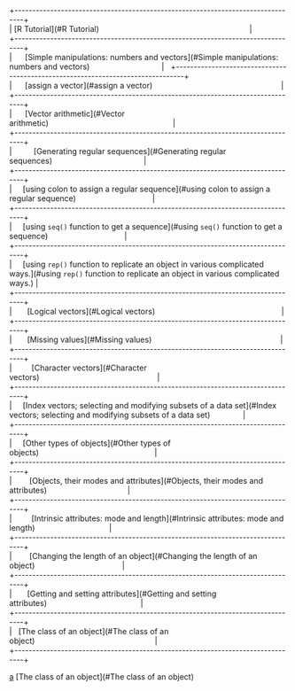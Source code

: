 \+--------------------------------------------------------------------------------\+  
|&nbsp;[R Tutorial](#R Tutorial)&nbsp;&nbsp;&nbsp;&nbsp;&nbsp;&nbsp;&nbsp;&nbsp;&nbsp;&nbsp;&nbsp;&nbsp;&nbsp;&nbsp;&nbsp;&nbsp;&nbsp;&nbsp;&nbsp;&nbsp;&nbsp;&nbsp;&nbsp;&nbsp;&nbsp;&nbsp;&nbsp;&nbsp;&nbsp;&nbsp;&nbsp;&nbsp;&nbsp;&nbsp;&nbsp;&nbsp;&nbsp;&nbsp;&nbsp;&nbsp;&nbsp;&nbsp;&nbsp;&nbsp;&nbsp;&nbsp;&nbsp;&nbsp;&nbsp;&nbsp;&nbsp;&nbsp;&nbsp;&nbsp;&nbsp;&nbsp;&nbsp;&nbsp;&nbsp;&nbsp;&nbsp;&nbsp;&nbsp;&nbsp;&nbsp;&nbsp;&nbsp;&nbsp;&nbsp;|  
\+--------------------------------------------------------------------------------\+  
|&nbsp;&nbsp;&nbsp;&nbsp;&nbsp;&nbsp;[Simple manipulations: numbers and vectors](#Simple manipulations: numbers and vectors)&nbsp;&nbsp;&nbsp;&nbsp;&nbsp;&nbsp;&nbsp;&nbsp;&nbsp;&nbsp;&nbsp;&nbsp;&nbsp;&nbsp;&nbsp;&nbsp;&nbsp;&nbsp;&nbsp;&nbsp;&nbsp;&nbsp;&nbsp;&nbsp;&nbsp;&nbsp;&nbsp;&nbsp;&nbsp;&nbsp;&nbsp;&nbsp;&nbsp;|  
\+--------------------------------------------------------------------------------\+  
|&nbsp;&nbsp;&nbsp;&nbsp;&nbsp;&nbsp;[assign a vector](#assign a vector)&nbsp;&nbsp;&nbsp;&nbsp;&nbsp;&nbsp;&nbsp;&nbsp;&nbsp;&nbsp;&nbsp;&nbsp;&nbsp;&nbsp;&nbsp;&nbsp;&nbsp;&nbsp;&nbsp;&nbsp;&nbsp;&nbsp;&nbsp;&nbsp;&nbsp;&nbsp;&nbsp;&nbsp;&nbsp;&nbsp;&nbsp;&nbsp;&nbsp;&nbsp;&nbsp;&nbsp;&nbsp;&nbsp;&nbsp;&nbsp;&nbsp;&nbsp;&nbsp;&nbsp;&nbsp;&nbsp;&nbsp;&nbsp;&nbsp;&nbsp;&nbsp;&nbsp;&nbsp;&nbsp;&nbsp;&nbsp;&nbsp;&nbsp;&nbsp;|  
\+--------------------------------------------------------------------------------\+  
|&nbsp;&nbsp;&nbsp;&nbsp;&nbsp;&nbsp;[Vector arithmetic](#Vector arithmetic)&nbsp;&nbsp;&nbsp;&nbsp;&nbsp;&nbsp;&nbsp;&nbsp;&nbsp;&nbsp;&nbsp;&nbsp;&nbsp;&nbsp;&nbsp;&nbsp;&nbsp;&nbsp;&nbsp;&nbsp;&nbsp;&nbsp;&nbsp;&nbsp;&nbsp;&nbsp;&nbsp;&nbsp;&nbsp;&nbsp;&nbsp;&nbsp;&nbsp;&nbsp;&nbsp;&nbsp;&nbsp;&nbsp;&nbsp;&nbsp;&nbsp;&nbsp;&nbsp;&nbsp;&nbsp;&nbsp;&nbsp;&nbsp;&nbsp;&nbsp;&nbsp;&nbsp;&nbsp;&nbsp;&nbsp;&nbsp;&nbsp;|  
\+--------------------------------------------------------------------------------\+  
|&nbsp;&nbsp;&nbsp;&nbsp;&nbsp;&nbsp;&nbsp;&nbsp;&nbsp;&nbsp;[Generating regular sequences](#Generating regular sequences)&nbsp;&nbsp;&nbsp;&nbsp;&nbsp;&nbsp;&nbsp;&nbsp;&nbsp;&nbsp;&nbsp;&nbsp;&nbsp;&nbsp;&nbsp;&nbsp;&nbsp;&nbsp;&nbsp;&nbsp;&nbsp;&nbsp;&nbsp;&nbsp;&nbsp;&nbsp;&nbsp;&nbsp;&nbsp;&nbsp;&nbsp;&nbsp;&nbsp;&nbsp;&nbsp;&nbsp;&nbsp;&nbsp;&nbsp;&nbsp;&nbsp;&nbsp;|  
\+--------------------------------------------------------------------------------\+  
|&nbsp;&nbsp;&nbsp;&nbsp;&nbsp;[using colon to assign a regular sequence](#using colon to assign a regular sequence)&nbsp;&nbsp;&nbsp;&nbsp;&nbsp;&nbsp;&nbsp;&nbsp;&nbsp;&nbsp;&nbsp;&nbsp;&nbsp;&nbsp;&nbsp;&nbsp;&nbsp;&nbsp;&nbsp;&nbsp;&nbsp;&nbsp;&nbsp;&nbsp;&nbsp;&nbsp;&nbsp;&nbsp;&nbsp;&nbsp;&nbsp;&nbsp;&nbsp;&nbsp;&nbsp;|  
\+--------------------------------------------------------------------------------\+  
|&nbsp;&nbsp;&nbsp;&nbsp;&nbsp;[using `seq()` function to get a sequence](#using `seq()` function to get a sequence)&nbsp;&nbsp;&nbsp;&nbsp;&nbsp;&nbsp;&nbsp;&nbsp;&nbsp;&nbsp;&nbsp;&nbsp;&nbsp;&nbsp;&nbsp;&nbsp;&nbsp;&nbsp;&nbsp;&nbsp;&nbsp;&nbsp;&nbsp;&nbsp;&nbsp;&nbsp;&nbsp;&nbsp;&nbsp;&nbsp;&nbsp;&nbsp;&nbsp;&nbsp;&nbsp;|  
\+--------------------------------------------------------------------------------\+  
|&nbsp;&nbsp;&nbsp;&nbsp;&nbsp;[using `rep()` function to replicate an object in various complicated ways.](#using `rep()` function to replicate an object in various complicated ways.)&nbsp;|  
\+--------------------------------------------------------------------------------\+  
|&nbsp;&nbsp;&nbsp;&nbsp;&nbsp;&nbsp;&nbsp;[Logical vectors](#Logical vectors)&nbsp;&nbsp;&nbsp;&nbsp;&nbsp;&nbsp;&nbsp;&nbsp;&nbsp;&nbsp;&nbsp;&nbsp;&nbsp;&nbsp;&nbsp;&nbsp;&nbsp;&nbsp;&nbsp;&nbsp;&nbsp;&nbsp;&nbsp;&nbsp;&nbsp;&nbsp;&nbsp;&nbsp;&nbsp;&nbsp;&nbsp;&nbsp;&nbsp;&nbsp;&nbsp;&nbsp;&nbsp;&nbsp;&nbsp;&nbsp;&nbsp;&nbsp;&nbsp;&nbsp;&nbsp;&nbsp;&nbsp;&nbsp;&nbsp;&nbsp;&nbsp;&nbsp;&nbsp;&nbsp;&nbsp;&nbsp;&nbsp;&nbsp;|  
\+--------------------------------------------------------------------------------\+  
|&nbsp;&nbsp;&nbsp;&nbsp;&nbsp;&nbsp;&nbsp;[Missing values](#Missing values)&nbsp;&nbsp;&nbsp;&nbsp;&nbsp;&nbsp;&nbsp;&nbsp;&nbsp;&nbsp;&nbsp;&nbsp;&nbsp;&nbsp;&nbsp;&nbsp;&nbsp;&nbsp;&nbsp;&nbsp;&nbsp;&nbsp;&nbsp;&nbsp;&nbsp;&nbsp;&nbsp;&nbsp;&nbsp;&nbsp;&nbsp;&nbsp;&nbsp;&nbsp;&nbsp;&nbsp;&nbsp;&nbsp;&nbsp;&nbsp;&nbsp;&nbsp;&nbsp;&nbsp;&nbsp;&nbsp;&nbsp;&nbsp;&nbsp;&nbsp;&nbsp;&nbsp;&nbsp;&nbsp;&nbsp;&nbsp;&nbsp;&nbsp;&nbsp;|  
\+--------------------------------------------------------------------------------\+  
|&nbsp;&nbsp;&nbsp;&nbsp;&nbsp;&nbsp;&nbsp;&nbsp;&nbsp;[Character vectors](#Character vectors)&nbsp;&nbsp;&nbsp;&nbsp;&nbsp;&nbsp;&nbsp;&nbsp;&nbsp;&nbsp;&nbsp;&nbsp;&nbsp;&nbsp;&nbsp;&nbsp;&nbsp;&nbsp;&nbsp;&nbsp;&nbsp;&nbsp;&nbsp;&nbsp;&nbsp;&nbsp;&nbsp;&nbsp;&nbsp;&nbsp;&nbsp;&nbsp;&nbsp;&nbsp;&nbsp;&nbsp;&nbsp;&nbsp;&nbsp;&nbsp;&nbsp;&nbsp;&nbsp;&nbsp;&nbsp;&nbsp;&nbsp;&nbsp;&nbsp;&nbsp;&nbsp;&nbsp;&nbsp;&nbsp;|  
\+--------------------------------------------------------------------------------\+  
|&nbsp;&nbsp;&nbsp;&nbsp;&nbsp;[Index vectors; selecting and modifying subsets of a data set](#Index vectors; selecting and modifying subsets of a data set)&nbsp;&nbsp;&nbsp;&nbsp;&nbsp;&nbsp;&nbsp;&nbsp;&nbsp;&nbsp;&nbsp;&nbsp;&nbsp;&nbsp;&nbsp;|  
\+--------------------------------------------------------------------------------\+  
|&nbsp;&nbsp;&nbsp;&nbsp;&nbsp;[Other types of objects](#Other types of objects)&nbsp;&nbsp;&nbsp;&nbsp;&nbsp;&nbsp;&nbsp;&nbsp;&nbsp;&nbsp;&nbsp;&nbsp;&nbsp;&nbsp;&nbsp;&nbsp;&nbsp;&nbsp;&nbsp;&nbsp;&nbsp;&nbsp;&nbsp;&nbsp;&nbsp;&nbsp;&nbsp;&nbsp;&nbsp;&nbsp;&nbsp;&nbsp;&nbsp;&nbsp;&nbsp;&nbsp;&nbsp;&nbsp;&nbsp;&nbsp;&nbsp;&nbsp;&nbsp;&nbsp;&nbsp;&nbsp;&nbsp;&nbsp;&nbsp;&nbsp;&nbsp;&nbsp;&nbsp;|  
\+--------------------------------------------------------------------------------\+  
|&nbsp;&nbsp;&nbsp;&nbsp;&nbsp;&nbsp;&nbsp;&nbsp;[Objects, their modes and attributes](#Objects, their modes and attributes)&nbsp;&nbsp;&nbsp;&nbsp;&nbsp;&nbsp;&nbsp;&nbsp;&nbsp;&nbsp;&nbsp;&nbsp;&nbsp;&nbsp;&nbsp;&nbsp;&nbsp;&nbsp;&nbsp;&nbsp;&nbsp;&nbsp;&nbsp;&nbsp;&nbsp;&nbsp;&nbsp;&nbsp;&nbsp;&nbsp;&nbsp;&nbsp;&nbsp;&nbsp;&nbsp;&nbsp;&nbsp;|  
\+--------------------------------------------------------------------------------\+  
|&nbsp;&nbsp;&nbsp;&nbsp;&nbsp;&nbsp;&nbsp;&nbsp;&nbsp;[Intrinsic attributes: mode and length](#Intrinsic attributes: mode and length)&nbsp;&nbsp;&nbsp;&nbsp;&nbsp;&nbsp;&nbsp;&nbsp;&nbsp;&nbsp;&nbsp;&nbsp;&nbsp;&nbsp;&nbsp;&nbsp;&nbsp;&nbsp;&nbsp;&nbsp;&nbsp;&nbsp;&nbsp;&nbsp;&nbsp;&nbsp;&nbsp;&nbsp;&nbsp;&nbsp;&nbsp;&nbsp;&nbsp;&nbsp;|  
\+--------------------------------------------------------------------------------\+  
|&nbsp;&nbsp;&nbsp;&nbsp;&nbsp;&nbsp;&nbsp;&nbsp;[Changing the length of an object](#Changing the length of an object)&nbsp;&nbsp;&nbsp;&nbsp;&nbsp;&nbsp;&nbsp;&nbsp;&nbsp;&nbsp;&nbsp;&nbsp;&nbsp;&nbsp;&nbsp;&nbsp;&nbsp;&nbsp;&nbsp;&nbsp;&nbsp;&nbsp;&nbsp;&nbsp;&nbsp;&nbsp;&nbsp;&nbsp;&nbsp;&nbsp;&nbsp;&nbsp;&nbsp;&nbsp;&nbsp;&nbsp;&nbsp;&nbsp;&nbsp;&nbsp;|  
\+--------------------------------------------------------------------------------\+  
|&nbsp;&nbsp;&nbsp;&nbsp;&nbsp;&nbsp;&nbsp;[Getting and setting attributes](#Getting and setting attributes)&nbsp;&nbsp;&nbsp;&nbsp;&nbsp;&nbsp;&nbsp;&nbsp;&nbsp;&nbsp;&nbsp;&nbsp;&nbsp;&nbsp;&nbsp;&nbsp;&nbsp;&nbsp;&nbsp;&nbsp;&nbsp;&nbsp;&nbsp;&nbsp;&nbsp;&nbsp;&nbsp;&nbsp;&nbsp;&nbsp;&nbsp;&nbsp;&nbsp;&nbsp;&nbsp;&nbsp;&nbsp;&nbsp;&nbsp;&nbsp;&nbsp;&nbsp;&nbsp;|  
\+--------------------------------------------------------------------------------\+  
|&nbsp;&nbsp;&nbsp;[The class of an object](#The class of an object)&nbsp;&nbsp;&nbsp;&nbsp;&nbsp;&nbsp;&nbsp;&nbsp;&nbsp;&nbsp;&nbsp;&nbsp;&nbsp;&nbsp;&nbsp;&nbsp;&nbsp;&nbsp;&nbsp;&nbsp;&nbsp;&nbsp;&nbsp;&nbsp;&nbsp;&nbsp;&nbsp;&nbsp;&nbsp;&nbsp;&nbsp;&nbsp;&nbsp;&nbsp;&nbsp;&nbsp;&nbsp;&nbsp;&nbsp;&nbsp;&nbsp;&nbsp;&nbsp;&nbsp;&nbsp;&nbsp;&nbsp;&nbsp;&nbsp;&nbsp;&nbsp;&nbsp;&nbsp;&nbsp;&nbsp;|  
\+--------------------------------------------------------------------------------\+ 

[a](#a)
[The class of an object](#The class of an object)

